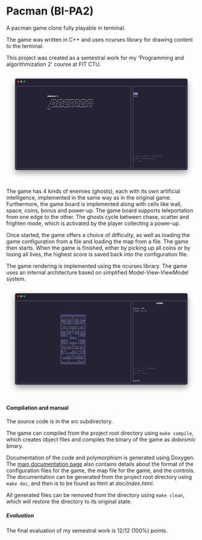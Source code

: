 # Pacman (BI-PA2)

A pacman game clone fully playable in terminal.

The game was written in C++ and uses ncurses library for drawing content to the terminal.

This project was created as a semestral work for my 'Programming and algorithmization 2' course at FIT CTU.

![dobesmic's PacMan](doc/images/semestral_0.png)

The game has 4 kinds of enemies (ghosts), each with its own artificial intelligence, implemented in the same way as in the original game.
Furthermore, the game board is implemented along with cells like wall, space, coins, 
bonus and power-up. The game board supports teleportation from one edge to the other.
The ghosts cycle between chase, scatter and frighten mode, which is activated by the player collecting a power-up.

Once started, the game offers a choice of difficulty, as well as loading the game configuration from a file and
loading the map from a file. The game then starts. When the game is finished, either by picking up
all coins or by losing all lives, the highest score is saved back into the 
configuration file.

The game rendering is implemented using the ncurses library. The game uses an internal architecture based on simplified Model-View-ViewModel system.

![In-game](doc/images/semestral_1.png)

#### Compilation and manual

The source code is in the *src* subdirectory.

The game can compiled from the project root directory using `make compile`, which creates object files and compiles the binary of the game as *dobesmic* binary.

Documentation of the code and polymorphism is generated using Doxygen. The [main documentation page](semestral/doc/pages/mainpage.md) also contains details about the format of the configuration files for the game, the map file for the game, and the controls. The documentation can be generated from the project root directory using `make doc`, and then is to be found as html at *doc/index.html*. 

All generated files can be removed from the directory using `make clean`, which will restore the directory to its original state.

##### Evaluation

The final evaluation of my semestral work is 12/12 (100%) points.
